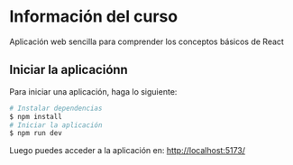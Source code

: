 # Información del curso

Aplicación web sencilla para comprender los conceptos básicos de React

## Iniciar la aplicaciónn

Para iniciar una aplicación, haga lo siguiente:

```bash
# Instalar dependencias
$ npm install
# Iniciar la aplicación
$ npm run dev
```

Luego puedes acceder a la aplicación en: [http://localhost:5173/](http://localhost:5173/)
